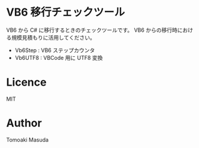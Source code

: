 # VB6 移行チェックツール

VB6 から C# に移行するときのチェックツールです。
VB6 からの移行時における規模見積もりに活用してください。

- Vb6Step : VB6 ステップカウンタ
- Vb6UTF8 : VBCode 用に UTF8 変換


# Licence

MIT

# Author 

Tomoaki Masuda


